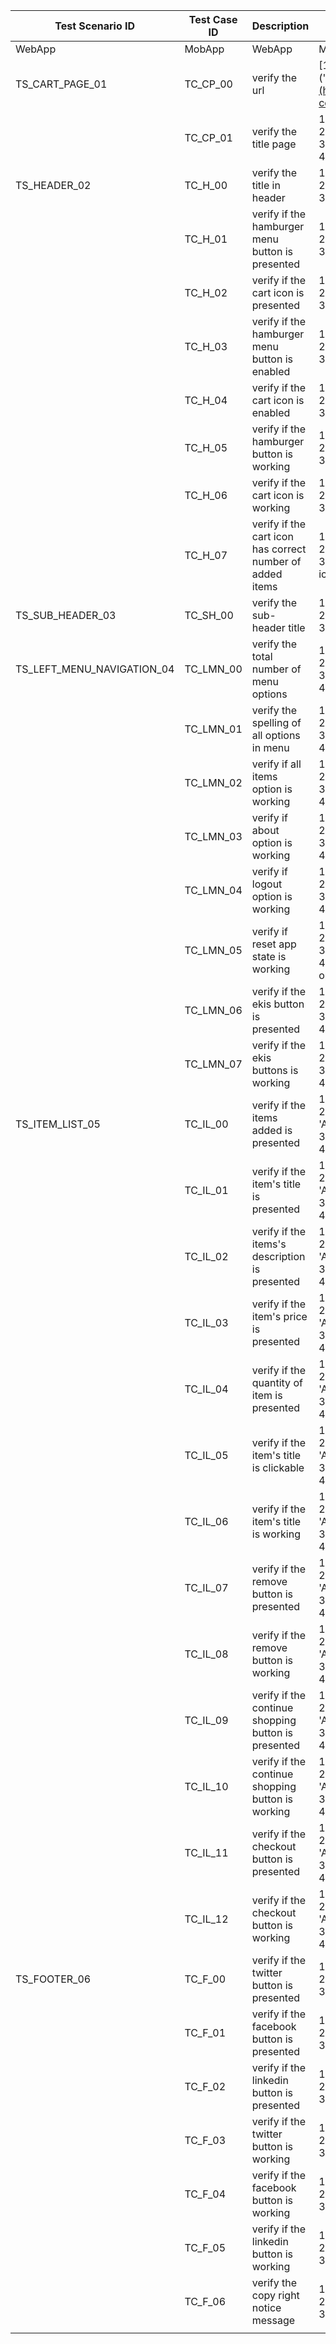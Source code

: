 | Test Scenario ID           | Test Case ID | Description                                               | Steps To Reproduce                                                                                                                                                    | Expected Result                                                            | Actual Result | Google Chrome | Edge Chromium | Safari | Status | Comments/Suggestions |
| -------------------------- | ------------ | --------------------------------------------------------- | --------------------------------------------------------------------------------------------------------------------------------------------------------------------- | -------------------------------------------------------------------------- | ------------- | ------------- | ------------- | ------ | ------ | -------------------- |
| WebApp                     | MobApp       | WebApp                                                    | MobApp                                                                                                                                                                | WebApp                                                                     | MobApp        |
| TS_CART_PAGE_01            | TC_CP_00     | verify the url                                            | [1\. check the url ('https://www.saucedemo.com/cart.html')](https://www.saucedemo.com/checkout-complete.html)                                                         | [https://www.saucedemo.com/cart.html](https://www.saucedemo.com/cart.html) |               |               |               |        |        |                      |  |  |  |
|                            | TC_CP_01     | verify the title page                                     | 1\. login with valid credentials<br>2\. add items using 'Add to cart button'<br>3\. click the 'Cart icon'<br>4\. check the 'Title Page'                               | Swag Labs                                                                  |               |               |               |        |        |                      |  |  |  |
| TS_HEADER_02               | TC_H_00      | verify the title in header                                | 1\. login with valid credentials<br>2\. go to 'Cart Page'<br>3\. check the 'Title in header'                                                                          | Swag Labs                                                                  |               |               |               |        |        |                      |  |  |  |
|                            | TC_H_01      | verify if the hamburger menu button is presented          | 1\. login with valid credentials<br>2\. go to ' Cart Page'<br>3\. check the 'Hamburger menu button'                                                                   | hamburger menu button is presented                                         |               |               |               |        |        |                      |  |  |  |
|                            | TC_H_02      | verify if the cart icon is presented                      | 1\. login with valid credentials<br>2\. go to 'Cart Page'<br>3\. check the 'Cart icon'                                                                                | cart icon is presented                                                     |               |               |               |        |        |                      |  |  |  |
|                            | TC_H_03      | verify if the hamburger menu button is enabled            | 1\. login with valid credentials<br>2\. go to 'Cart Page'<br>3\. click the 'Hamburger menu button'                                                                    | hamburger menu button is enabled                                           |               |               |               |        |        |                      |  |  |  |
|                            | TC_H_04      | verify if the cart icon is enabled                        | 1\. login with valid credentials<br>2\. go to 'Cart Page'<br>3\. click the 'Cart icon'                                                                                | cart icon is enabled                                                       |               |               |               |        |        |                      |  |  |  |
|                            | TC_H_05      | verify if the hamburger button is working                 | 1\. login with valid credentials<br>2\. go to 'Cart Page'<br>3\. click the 'Hamburger menu button'                                                                    | user will see the left navigation menu                                     |               |               |               |        |        |                      |  |  |  |
|                            | TC_H_06      | verify if the cart icon is working                        | 1\. login with valid credentials<br>2\. go to 'Cart Page'<br>3\. click the 'Cart icon'                                                                                | user will redirected to the cart page                                      |               |               |               |        |        |                      |  |  |  |
|                            | TC_H_07      | verify if the cart icon has correct number of added items | 1\. login with valid credentials<br>2\. go to 'Cart Page'<br>3\. check the number displayed in 'Cart icon'                                                            | number in the cart icon is equiavalent to the total numbers of added items |               |               |               |        |        |                      |  |  |  |
| TS_SUB_HEADER_03           | TC_SH_00     | verify the sub-header title                               | 1\. login with valid credentials<br>2\. go to 'Cart Page'<br>3\. check the 'Sub-header title'                                                                         | Your Cart                                                                  |               |               |               |        |        |                      |  |  |  |
| TS_LEFT_MENU_NAVIGATION_04 | TC_LMN_00    | verify the total number of menu options                   | 1\. login with valid credentials<br>2\. go to 'Cart Page'<br>3\. click the 'Hamburger menu button'<br>4\. check the number of options in menu                         | there are four total options in menu                                       |               |               |               |        |        |                      |  |  |  |
|                            | TC_LMN_01    | verify the spelling of all options in menu                | 1\. login with valid credentials<br>2\. go to 'Cart Page'<br>3\. click the 'Hamburger menu button'<br>4\. check the spelling of all options in menu                   | \- All Items<br>\- About<br>\- Logout<br>\- Reset App State                |               |               |               |        |        |                      |  |  |  |
|                            | TC_LMN_02    | verify if all items option is working                     | 1\. login with valid credentials<br>2\. go to 'Cart Page'<br>3\. click the 'Hamburger menu button'<br>4\. click the 'All Items' in menu option                        | user will redirected to the products page                                  |               |               |               |        |        |                      |  |  |  |
|                            | TC_LMN_03    | verify if about option is working                         | 1\. login with valid credentials<br>2\. go to 'Cart Page'<br>3\. click the 'Hamburger menu button'<br>4\. click the 'About' in menu option                            | user will redirected to the sauce labs website                             |               |               |               |        |        |                      |  |  |  |
|                            | TC_LMN_04    | verify if logout option is working                        | 1\. login with valid credentials<br>2\. go to 'Cart Page'<br>3\. click the 'Hamburger menu button'<br>4\. click the 'Logout' in menu option                           | user will logged out and redirected to the login page                      |               |               |               |        |        |                      |  |  |  |
|                            | TC_LMN_05    | verify if reset app state is working                      | 1\. login with valid credentials<br>2\. go to 'Cart Page'<br>3\. click the 'Hamburger menu button'<br>4\. click the 'Reset App State' in menu option                  | it will reset the state of web app                                         |               |               |               |        |        |                      |  |  |  |
|                            | TC_LMN_06    | verify if the ekis button is presented                    | 1\. login with valid credentials<br>2\. go to 'Cart Page'<br>3\. click the 'Hamburger menu button'<br>4\. click the 'Ekis button' in menu option                      | ekis button is visible                                                     |               |               |               |        |        |                      |  |  |  |
|                            | TC_LMN_07    | verify if the ekis buttons is working                     | 1\. login with valid credentials<br>2\. go to 'Cart Page'<br>3\. click the 'Hamburger menu button'<br>4\. click the 'Ekis button' in menu option                      | it will close the left menu navigation                                     |               |               |               |        |        |                      |  |  |  |
| TS_ITEM_LIST_05            | TC_IL_00     | verify if the items added is presented                    | 1\. login with valid credentials<br>2\. add items in the cart by clicking the 'Add to cart button'<br>3\. click the 'Cart icon'<br>4\. check the added item           | added item is visible in the cart page                                     |               |               |               |        |        |                      |  |  |  |
|                            | TC_IL_01     | verify if the item's title is presented                   | 1\. login with valid credentials<br>2\. add items in the cart by clicking the 'Add to cart button'<br>3\. click the 'Cart icon'<br>4\. check the 'Item's Title'       | item's title is visible                                                    |               |               |               |        |        |                      |  |  |  |
|                            | TC_IL_02     | verify if the items's description is presented            | 1\. login with valid credentials<br>2\. add items in the cart by clicking the 'Add to cart button'<br>3\. click the 'Cart icon'<br>4\. check the 'Item's Description' | item's description is visible                                              |               |               |               |        |        |                      |  |  |  |
|                            | TC_IL_03     | verify if the item's price is presented                   | 1\. login with valid credentials<br>2\. add items in the cart by clicking the 'Add to cart button'<br>3\. click the 'Cart icon'<br>4\. check the 'Item's Price'       | item's price is visible                                                    |               |               |               |        |        |                      |  |  |  |
|                            | TC_IL_04     | verify if the quantity of item is presented               | 1\. login with valid credentials<br>2\. add items in the cart by clicking the 'Add to cart button'<br>3\. click the 'Cart icon'<br>4\. check the 'Item's Quantity'    | quantity of an item is visible                                             |               |               |               |        |        |                      |  |  |  |
|                            | TC_IL_05     | verify if the item's title is clickable                   | 1\. login with valid credentials<br>2\. add items in the cart by clicking the 'Add to cart button'<br>3\. click the 'Cart icon'<br>4\. click the 'Item's Title'       | item's title is clickable                                                  |               |               |               |        |        |                      |  |  |  |
|                            | TC_IL_06     | verify if the item's title is working                     | 1\. login with valid credentials<br>2\. add items in the cart by clicking the 'Add to cart button'<br>3\. click the 'Cart icon'<br>4\. click the 'Item's Title'       | user will redirected to the item's page                                    |               |               |               |        |        |                      |  |  |  |
|                            | TC_IL_07     | verify if the remove button is presented                  | 1\. login with valid credentials<br>2\. add items in the cart by clicking the 'Add to cart button'<br>3\. click the 'Cart icon'<br>4\. check the 'Remove button'      | remove button is visible                                                   |               |               |               |        |        |                      |  |  |  |
|                            | TC_IL_08     | verify if the remove button is working                    | 1\. login with valid credentials<br>2\. add items in the cart by clicking the 'Add to cart button'<br>3\. click the 'Cart icon'<br>4\. click the 'Remove button'      | item will be remove in the cart page                                       |               |               |               |        |        |                      |  |  |  |
|                            | TC_IL_09     | verify if the continue shopping button is presented       | 1\. login with valid credentials<br>2\. add items in the cart by clicking the 'Add to cart button'<br>3\. click the 'Cart icon'<br>4\. check the 'Continue button'    | continue shopping button is visible                                        |               |               |               |        |        |                      |  |  |  |
|                            | TC_IL_10     | verify if the continue shopping button is working         | 1\. login with valid credentials<br>2\. add items in the cart by clicking the 'Add to cart button'<br>3\. click the 'Cart icon'<br>4\. click the 'Continue button'    | user will redirected to the products page                                  |               |               |               |        |        |                      |  |  |  |
|                            | TC_IL_11     | verify if the checkout button is presented                | 1\. login with valid credentials<br>2\. add items in the cart by clicking the 'Add to cart button'<br>3\. click the 'Cart icon'<br>4\. check the 'Checkout button'    | checkout button is visible                                                 |               |               |               |        |        |                      |  |  |  |
|                            | TC_IL_12     | verify if the checkout button is working                  | 1\. login with valid credentials<br>2\. add items in the cart by clicking the 'Add to cart button'<br>3\. click the 'Cart icon'<br>4\. click the 'Checkout button'    | user will redirected to the checkout page                                  |               |               |               |        |        |                      |  |  |  |
| TS_FOOTER_06               | TC_F_00      | verify if the twitter button is presented                 | 1\. login with valid credentials<br>2\. go to 'Cart Page'<br>3\. check the 'Twitter icon'                                                                             | twitter icon is visible                                                    |               |               |               |        |        |                      |  |  |  |
|                            | TC_F_01      | verify if the facebook button is presented                | 1\. login with valid credentials<br>2\. go to 'Cart Page'<br>3\. check the 'Facebook icon'                                                                            | facebook icon is visible                                                   |               |               |               |        |        |                      |  |  |  |
|                            | TC_F_02      | verify if the linkedin button is presented                | 1\. login with valid credentials<br>2\. go to 'Cart Page'<br>3\. check the 'LinkedIn icon'                                                                            | linkedin icon is visible                                                   |               |               |               |        |        |                      |  |  |  |
|                            | TC_F_03      | verify if the twitter button is working                   | 1\. login with valid credentials<br>2\. go to 'Cart Page'<br>3\. click the 'Twitter icon'                                                                             | user will redirected to the sauce labs twitter account                     |               |               |               |        |        |                      |  |  |  |
|                            | TC_F_04      | verify if the facebook button is working                  | 1\. login with valid credentials<br>2\. go to 'Cart Page'<br>3\. click the 'Facebook icon'                                                                            | user will redirected to the sauce labs facebook account                    |               |               |               |        |        |                      |  |  |  |
|                            | TC_F_05      | verify if the linkedin button is working                  | 1\. login with valid credentials<br>2\. go to 'Cart Page'<br>3\. click the 'LinkedIn icon'                                                                            | user will redirectsed to the sauce labs linkedin account                   |               |               |               |        |        |                      |  |  |  |
|                            | TC_F_06      | verify the copy right notice message                      | 1\. login with valid credentials<br>2\. go to 'Cart Page'<br>3\. check the copy right notice message                                                                  | @ 2023 Sauce Labs. All Rights Reserved. Terms of Service | Privacy Policy  |               |               |               |        |        |                      |  |  |  |
|                            |              |                                                           |                                                                                                                                                                       |                                                                            |               |               |               |        |        |                      |  |  |